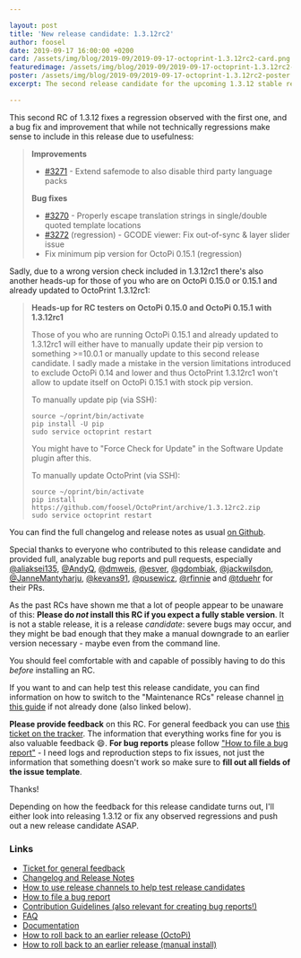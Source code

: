 ```yaml
---

layout: post
title: 'New release candidate: 1.3.12rc2'
author: foosel
date: 2019-09-17 16:00:00 +0200
card: /assets/img/blog/2019-09/2019-09-17-octoprint-1.3.12rc2-card.png
featuredimage: /assets/img/blog/2019-09/2019-09-17-octoprint-1.3.12rc2-card.png
poster: /assets/img/blog/2019-09/2019-09-17-octoprint-1.3.12rc2-poster.png
excerpt: The second release candidate for the upcoming 1.3.12 stable release.

---
```


This second RC of 1.3.12 fixes a regression observed with the first one, and a bug fix and improvement that while not
technically regressions make sense to include in this release due to usefulness:

> **Improvements**
> 
>   * [#3271](https://github.com/foosel/OctoPrint/issues/3271) - Extend safemode to also disable third party language packs
> 
> **Bug fixes**
> 
>   * [#3270](https://github.com/foosel/OctoPrint/issues/3270) - Properly escape translation strings in single/double quoted template locations
>   * [#3272](https://github.com/foosel/OctoPrint/issues/3272) (regression) - GCODE viewer: Fix out-of-sync & layer slider issue
>   * Fix minimum pip version for OctoPi 0.15.1 (regression)

Sadly, due to a wrong version check included in 1.3.12rc1 there's also another heads-up for those of you who are on OctoPi 0.15.0
or 0.15.1 and already updated to OctoPrint 1.3.12rc1:

> **Heads-up for RC testers on OctoPi 0.15.0 and OctoPi 0.15.1 with 1.3.12rc1**
> 
> Those of you who are running OctoPi 0.15.1 and already updated to 1.3.12rc1 will either have to manually update their pip version to something >=10.0.1 or manually update to this second release candidate. I sadly made a mistake in the version limitations introduced to exclude OctoPi 0.14 and lower and thus OctoPrint 1.3.12rc1 won't allow to update itself on OctoPi 0.15.1 with stock pip version.
> 
> To manually update pip (via SSH):
> 
>     source ~/oprint/bin/activate
>     pip install -U pip
>     sudo service octoprint restart
> 
> You might have to "Force Check for Update" in the Software Update plugin after this.
>
> To manually update OctoPrint (via SSH):
> 
>     source ~/oprint/bin/activate
>     pip install https://github.com/foosel/OctoPrint/archive/1.3.12rc2.zip
>     sudo service octoprint restart

You can find the full changelog and release notes as usual [on Github](https://github.com/foosel/OctoPrint/releases/tag/1.3.12rc2).

Special thanks to everyone who contributed to this release candidate and provided full, analyzable bug reports and pull requests, especially [@aliaksei135](https://github.com/aliaksei135), [@AndyQ](https://github.com/AndyQ), [@dmweis](https://github.com/dmweis), [@esver](https://github.com/esver), [@gdombiak](https://github.com/gdombiak), [@jackwilsdon](https://github.com/jackwilsdon), [@JanneMantyharju](https://github.com/JanneMantyharju), [@kevans91](https://github.com/kevans91), [@pusewicz](https://github.com/pusewicz), [@rfinnie](https://github.com/rfinnie) and [@tduehr](https://github.com/tduehr) for their PRs.

As the past RCs have shown me that a lot of people appear to be unaware of this: **Please do *not* install this RC if you 
expect a fully stable version**. It is not a stable release, it is a release *candidate*: severe bugs may occur, and 
they might be bad enough that they make a manual downgrade to an earlier version necessary - maybe even from the command line. 

You should feel comfortable with and capable of possibly having to do this *before* installing an RC.

If you want to and can help test this release candidate, you can find information on how to switch to the 
"Maintenance RCs" release channel [in this guide](https://community.octoprint.org/t/how-to-use-the-release-channels-to-help-test-release-candidates/402)
if not already done (also linked below).

**Please provide feedback** on this RC. For general feedback you can use 
[this ticket on the tracker](https://github.com/foosel/OctoPrint/issues/3275).
The information that everything works fine for you is also valuable feedback 😄. **For bug reports** please follow
["How to file a bug report"](https://github.com/foosel/OctoPrint/blob/master/CONTRIBUTING.md#how-to-file-a-bug-report) - 
I need logs and reproduction steps to fix issues, not just the information that something doesn't work so make sure to
**fill out all fields of the issue template**.

Thanks!

Depending on how the feedback for this release candidate turns out, I'll either look into releasing 1.3.12 or fix any 
observed regressions and push out a new release candidate ASAP.

### Links

  * [Ticket for general feedback](https://github.com/foosel/OctoPrint/issues/3275)
  * [Changelog and Release Notes](https://github.com/foosel/OctoPrint/releases/tag/1.3.12rc2)
  * [How to use release channels to help test release candidates](https://community.octoprint.org/t/how-to-use-the-release-channels-to-help-test-release-candidates/402)
  * [How to file a bug report](https://github.com/foosel/OctoPrint/blob/master/CONTRIBUTING.md#how-to-file-a-bug-report)
  * [Contribution Guidelines (also relevant for creating bug reports!)](https://github.com/foosel/OctoPrint/blob/master/CONTRIBUTING.md)
  * [FAQ](https://faq.octoprint.org)
  * [Documentation](http://docs.octoprint.org/)
  * [How to roll back to an earlier release (OctoPi)](https://community.octoprint.org/t/how-can-i-revert-to-an-older-version-of-the-octoprint-installation-on-my-octopi-image/205)
  * [How to roll back to an earlier release (manual install)](https://community.octoprint.org/t/how-can-i-roll-back-to-an-earlier-version-after-an-update/234)
